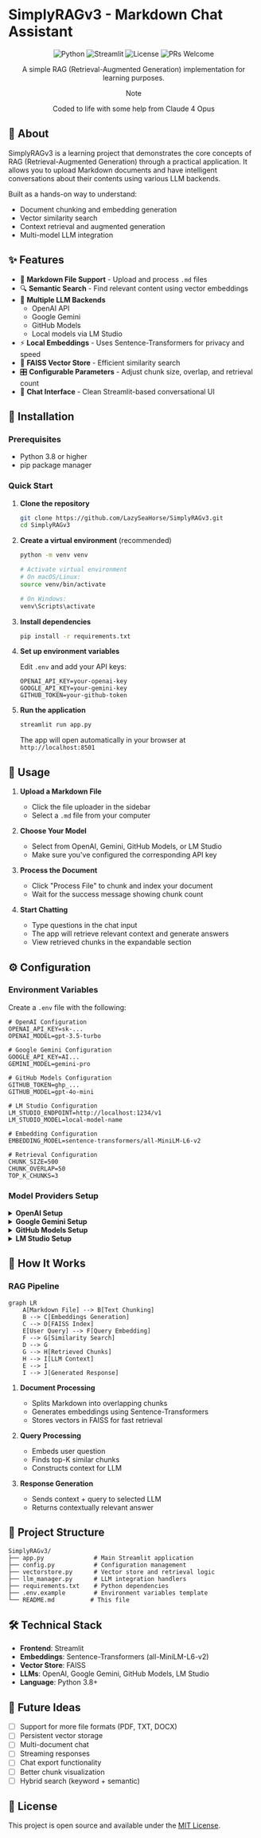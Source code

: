 # SimplyRAGv3 - Markdown Chat Assistant

<div align="center">

![Python](https://img.shields.io/badge/python-v3.8+-blue.svg)
![Streamlit](https://img.shields.io/badge/streamlit-1.32.0-red.svg)
![License](https://img.shields.io/badge/license-MIT-green.svg)
![PRs Welcome](https://img.shields.io/badge/PRs-welcome-brightgreen.svg)

A simple RAG (Retrieval-Augmented Generation) implementation for learning purposes.

> [!NOTE]
> Coded to life with some help from Claude 4 Opus

</div>

## 📖 About

SimplyRAGv3 is a learning project that demonstrates the core concepts of RAG (Retrieval-Augmented Generation) through a practical application. It allows you to upload Markdown documents and have intelligent conversations about their contents using various LLM backends.

Built as a hands-on way to understand:
- Document chunking and embedding generation
- Vector similarity search
- Context retrieval and augmented generation
- Multi-model LLM integration

## ✨ Features

- 📄 **Markdown File Support** - Upload and process `.md` files
- 🔍 **Semantic Search** - Find relevant content using vector embeddings
- 🤖 **Multiple LLM Backends**
  - OpenAI API
  - Google Gemini
  - GitHub Models
  - Local models via LM Studio
- ⚡ **Local Embeddings** - Uses Sentence-Transformers for privacy and speed
- 💾 **FAISS Vector Store** - Efficient similarity search
- 🎛️ **Configurable Parameters** - Adjust chunk size, overlap, and retrieval count
- 💬 **Chat Interface** - Clean Streamlit-based conversational UI

## 🚀 Installation

### Prerequisites
- Python 3.8 or higher
- pip package manager

### Quick Start

1. **Clone the repository**
   ```bash
   git clone https://github.com/LazySeaHorse/SimplyRAGv3.git
   cd SimplyRAGv3
   ```

2. **Create a virtual environment** (recommended)
   ```bash
   python -m venv venv
   
   # Activate virtual environment
   # On macOS/Linux:
   source venv/bin/activate
   
   # On Windows:
   venv\Scripts\activate
   ```

3. **Install dependencies**
   ```bash
   pip install -r requirements.txt
   ```

4. **Set up environment variables**
   
   Edit `.env` and add your API keys:
   ```env
   OPENAI_API_KEY=your-openai-key
   GOOGLE_API_KEY=your-gemini-key
   GITHUB_TOKEN=your-github-token
   ```

5. **Run the application**
   ```bash
   streamlit run app.py
   ```

   The app will open automatically in your browser at `http://localhost:8501`

## 📘 Usage

1. **Upload a Markdown File**
   - Click the file uploader in the sidebar
   - Select a `.md` file from your computer

2. **Choose Your Model**
   - Select from OpenAI, Gemini, GitHub Models, or LM Studio
   - Make sure you've configured the corresponding API key

3. **Process the Document**
   - Click "Process File" to chunk and index your document
   - Wait for the success message showing chunk count

4. **Start Chatting**
   - Type questions in the chat input
   - The app will retrieve relevant context and generate answers
   - View retrieved chunks in the expandable section

## ⚙️ Configuration

### Environment Variables

Create a `.env` file with the following:

```env
# OpenAI Configuration
OPENAI_API_KEY=sk-...
OPENAI_MODEL=gpt-3.5-turbo

# Google Gemini Configuration  
GOOGLE_API_KEY=AI...
GEMINI_MODEL=gemini-pro

# GitHub Models Configuration
GITHUB_TOKEN=ghp_...
GITHUB_MODEL=gpt-4o-mini

# LM Studio Configuration
LM_STUDIO_ENDPOINT=http://localhost:1234/v1
LM_STUDIO_MODEL=local-model-name

# Embedding Configuration
EMBEDDING_MODEL=sentence-transformers/all-MiniLM-L6-v2

# Retrieval Configuration
CHUNK_SIZE=500
CHUNK_OVERLAP=50
TOP_K_CHUNKS=3
```

### Model Providers Setup

<details>
<summary><b>OpenAI Setup</b></summary>

1. Get API key from [OpenAI Platform](https://platform.openai.com/api-keys)
2. Add to `.env`: `OPENAI_API_KEY=sk-...`
3. Choose model: `gpt-3.5-turbo` or `gpt-4`
</details>

<details>
<summary><b>Google Gemini Setup</b></summary>

1. Get API key from [Google AI Studio](https://makersuite.google.com/app/apikey)
2. Add to `.env`: `GOOGLE_API_KEY=...`
3. Default model: `gemini-pro`
</details>

<details>
<summary><b>GitHub Models Setup</b></summary>

1. Create token at [GitHub Settings](https://github.com/settings/tokens)
2. Add to `.env`: `GITHUB_TOKEN=ghp_...`
3. Requires GitHub Copilot subscription
</details>

<details>
<summary><b>LM Studio Setup</b></summary>

1. Download [LM Studio](https://lmstudio.ai/)
2. Load a model and start local server
3. Default endpoint: `http://localhost:1234/v1`
</details>

## 🧠 How It Works

### RAG Pipeline

```mermaid
graph LR
    A[Markdown File] --> B[Text Chunking]
    B --> C[Embeddings Generation]
    C --> D[FAISS Index]
    E[User Query] --> F[Query Embedding]
    F --> G[Similarity Search]
    D --> G
    G --> H[Retrieved Chunks]
    H --> I[LLM Context]
    E --> I
    I --> J[Generated Response]
```

1. **Document Processing**
   - Splits Markdown into overlapping chunks
   - Generates embeddings using Sentence-Transformers
   - Stores vectors in FAISS for fast retrieval

2. **Query Processing**
   - Embeds user question
   - Finds top-K similar chunks
   - Constructs context for LLM

3. **Response Generation**
   - Sends context + query to selected LLM
   - Returns contextually relevant answer

## 📁 Project Structure

```
SimplyRAGv3/
├── app.py              # Main Streamlit application
├── config.py           # Configuration management
├── vectorstore.py      # Vector store and retrieval logic
├── llm_manager.py      # LLM integration handlers
├── requirements.txt    # Python dependencies
├── .env.example        # Environment variables template
└── README.md          # This file
```

## 🛠️ Technical Stack

- **Frontend**: Streamlit
- **Embeddings**: Sentence-Transformers (all-MiniLM-L6-v2)
- **Vector Store**: FAISS
- **LLMs**: OpenAI, Google Gemini, GitHub Models, LM Studio
- **Language**: Python 3.8+

## 🎯 Future Ideas

- [ ] Support for more file formats (PDF, TXT, DOCX)
- [ ] Persistent vector storage
- [ ] Multi-document chat
- [ ] Streaming responses
- [ ] Chat export functionality
- [ ] Better chunk visualization
- [ ] Hybrid search (keyword + semantic)

## 📄 License

This project is open source and available under the [MIT License](LICENSE).
